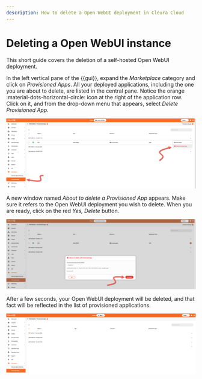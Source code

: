 ```yaml
---
description: How to delete a Open WebUI deployment in Cleura Cloud
---
```


# Deleting a Open WebUI instance

This short guide covers the deletion of a self-hosted Open WebUI deployment.

In the left vertical pane of the {{gui}}, expand the *Marketplace* category and click on *Provisioned Apps*.
All your deployed applications, including the one you are about to delete, are listed in the central pane.
Notice the orange :material-dots-horizontal-circle: icon at the right of the application row.
Click on it, and from the drop-down menu that appears, select *Delete Provisioned App*.

![Request the deletion of Open WebUI](assets/delete-openwebui/openwebui-delete-01.png)

A new window named *About to delete a Provisioned App* appears.
Make sure it refers to the Open WebUI deployment you wish to delete.
When you are ready, click on the red *Yes, Delete* button.

![Make sure you are about to delete Open WebUI](assets/delete-openwebui/openwebui-delete-02.png)

After a few seconds, your Open WebUI deployment will be deleted, and that fact will be reflected in the list of provisioned applications.

![Open WebUI is deleted](assets/delete-openwebui/openwebui-delete-03.png)
